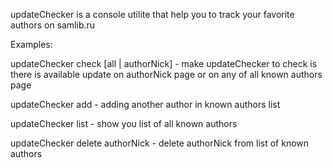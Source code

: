 updateChecker is a console utilite that help you to track your favorite authors on samlib.ru


Examples:

updateChecker check [all | authorNick]  -  make updateChecker to check is there is available update on authorNick page or on any of all known authors page

updateChecker add  -  adding another author in known authors list

updateChecker list  - show you list of all known authors

updateChecker delete authorNick - delete authorNick from list of known authors
